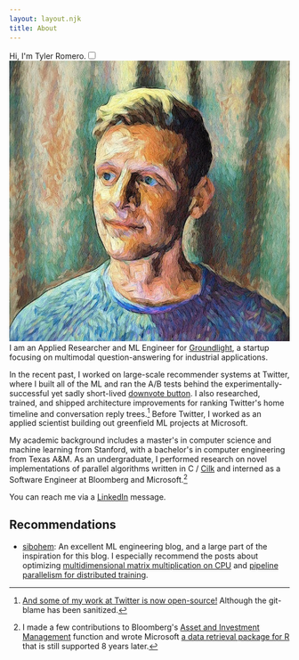 ```yaml
---
layout: layout.njk
title: About
---
```


<p>Hi, I'm Tyler Romero.<label for="1" class="margin-toggle sidenote-number"></label><input type="checkbox" id="1" class="margin-toggle" /><span class="sidenote"><img src="/assets/img/headshop_cropped.jpg" alt="me" class="profile-picture" /></span> I am an Applied Researcher and ML Engineer for <a href="https://www.groundlight.ai/">Groundlight</a>, a startup focusing on multimodal question-answering for industrial applications.

In the recent past, I worked on large-scale recommender systems at Twitter, where I built all of the ML and ran the A/B tests behind the experimentally-successful yet sadly short-lived [downvote button](https://techcrunch.com/2021/07/21/twitter-tests-reddit-style-upvote-and-downvote-buttons/). I also researched, trained, and shipped architecture improvements for ranking Twitter's home timeline and conversation reply trees.[^twitter] Before Twitter, I worked as an applied scientist building out greenfield ML projects at Microsoft.

[^twitter]: [And some of my work at Twitter is now open-source!](https://github.com/twitter/the-algorithm-ml/tree/main/projects/home/recap) Although the git-blame has been sanitized.

My academic background includes a master's in computer science and machine learning from Stanford, with a bachelor's in computer engineering from Texas A&M. As an undergraduate, I performed research on novel implementations of parallel algorithms written in C / [Cilk](https://cilk.mit.edu/programming/) and interned as a Software Engineer at Bloomberg and Microsoft.[^intern]

[^intern]: I made a few contributions to Bloomberg's [Asset and Investment Management](https://www.bloomberg.com/professional/product/asset-and-investment-manager/) function and wrote Microsoft [a data retrieval package for R](https://learn.microsoft.com/en-us/sql/machine-learning/r/ref-r-olapr) that is still supported 8 years later.

You can reach me via a [LinkedIn](https://www.linkedin.com/in/tylerromero/) message.

## Recommendations
* [sibohem](https://siboehm.com/): An excellent ML engineering blog, and a large part of the inspiration for this blog. I especially recommend the posts about optimizing [multidimensional matrix multiplication on CPU](https://siboehm.com/articles/22/Fast-MMM-on-CPU) and [pipeline parallelism for distributed training](https://siboehm.com/articles/22/pipeline-parallel-training).
